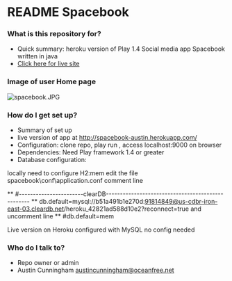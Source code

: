 # README Spacebook #

### What is this repository for? ###

* Quick summary: heroku version of Play 1.4 Social media app Spacebook written in java
* [Click here for live site](http://spacebook-austin.herokuapp.com)

### Image of user Home page ###

![spacebook.JPG](https://bitbucket.org/repo/6kK9K8/images/2198659219-spacebook.JPG)



### How do I get set up? ###

* Summary of set up
* live version of app at http://spacebook-austin.herokuapp.com/
* Configuration: clone repo, play run , access localhost:9000 on browser
* Dependencies: Need Play framework 1.4 or greater 
* Database configuration:

locally need to configure H2:mem 
edit the file spacebook\conf\application.conf 
comment line 


** #-----------------------clearDB--------------------------------------------------
** db.default=mysql://b51a491b1e270d:91814849@us-cdbr-iron-east-03.cleardb.net/heroku_42821ad588d10e2?reconnect=true
and uncomment line
** #db.default=mem

Live version on Heroku configured with MySQL no config needed


### Who do I talk to? ###

* Repo owner or admin
* Austin Cunningham austincunningham@oceanfree.net